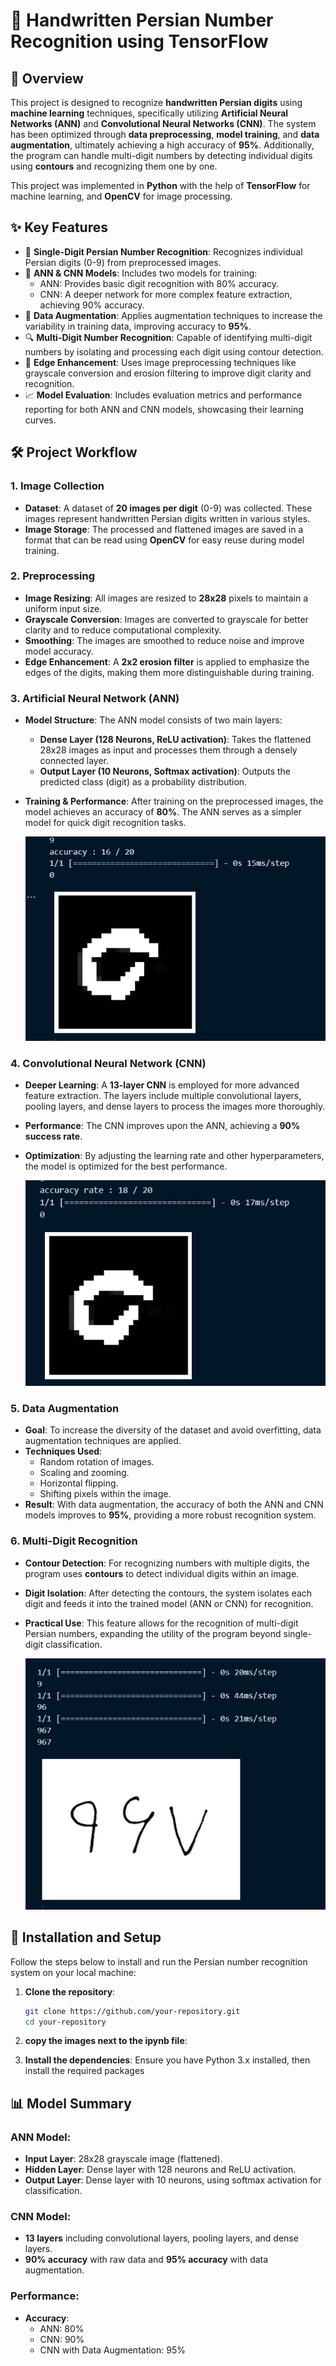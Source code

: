 # 🔢 Handwritten Persian Number Recognition using TensorFlow

## 📘 Overview

This project is designed to recognize **handwritten Persian digits** using **machine learning** techniques, specifically utilizing **Artificial Neural Networks (ANN)** and **Convolutional Neural Networks (CNN)**. The system has been optimized through **data preprocessing**, **model training**, and **data augmentation**, ultimately achieving a high accuracy of **95%**. Additionally, the program can handle multi-digit numbers by detecting individual digits using **contours** and recognizing them one by one. 

This project was implemented in **Python** with the help of **TensorFlow** for machine learning, and **OpenCV** for image processing.

## ✨ Key Features

- 🔢 **Single-Digit Persian Number Recognition**: Recognizes individual Persian digits (0-9) from preprocessed images.
- 🧠 **ANN & CNN Models**: Includes two models for training:
  - ANN: Provides basic digit recognition with 80% accuracy.
  - CNN: A deeper network for more complex feature extraction, achieving 90% accuracy.
- 🚀 **Data Augmentation**: Applies augmentation techniques to increase the variability in training data, improving accuracy to **95%**.
- 🔍 **Multi-Digit Number Recognition**: Capable of identifying multi-digit numbers by isolating and processing each digit using contour detection.
- 🎯 **Edge Enhancement**: Uses image preprocessing techniques like grayscale conversion and erosion filtering to improve digit clarity and recognition.
- 📈 **Model Evaluation**: Includes evaluation metrics and performance reporting for both ANN and CNN models, showcasing their learning curves.

## 🛠️ Project Workflow

### 1. **Image Collection**
- **Dataset**: A dataset of **20 images per digit** (0-9) was collected. These images represent handwritten Persian digits written in various styles.
- **Image Storage**: The processed and flattened images are saved in a format that can be read using **OpenCV** for easy reuse during model training.

### 2. **Preprocessing**
- **Image Resizing**: All images are resized to **28x28** pixels to maintain a uniform input size.
- **Grayscale Conversion**: Images are converted to grayscale for better clarity and to reduce computational complexity.
- **Smoothing**: The images are smoothed to reduce noise and improve model accuracy.
- **Edge Enhancement**: A **2x2 erosion filter** is applied to emphasize the edges of the digits, making them more distinguishable during training.

### 3. **Artificial Neural Network (ANN)**
   - **Model Structure**: The ANN model consists of two main layers:
     - **Dense Layer (128 Neurons, ReLU activation)**: Takes the flattened 28x28 images as input and processes them through a densely connected layer.
     - **Output Layer (10 Neurons, Softmax activation)**: Outputs the predicted class (digit) as a probability distribution.
   - **Training & Performance**: After training on the preprocessed images, the model achieves an accuracy of **80%**. The ANN serves as a simpler model for quick digit recognition tasks.

     ![](https://github.com/ParsaJahantab/Handwritten-Persian-Number-Recognition/blob/main/numbers/test4.png)

### 4. **Convolutional Neural Network (CNN)**
   - **Deeper Learning**: A **13-layer CNN** is employed for more advanced feature extraction. The layers include multiple convolutional layers, pooling layers, and dense layers to process the images more thoroughly.
   - **Performance**: The CNN improves upon the ANN, achieving a **90% success rate**.
   - **Optimization**: By adjusting the learning rate and other hyperparameters, the model is optimized for the best performance.

     ![](https://github.com/ParsaJahantab/Handwritten-Persian-Number-Recognition/blob/main/numbers/test3.png)

### 5. **Data Augmentation**
   - **Goal**: To increase the diversity of the dataset and avoid overfitting, data augmentation techniques are applied.
   - **Techniques Used**:
     - Random rotation of images.
     - Scaling and zooming.
     - Horizontal flipping.
     - Shifting pixels within the image.
   - **Result**: With data augmentation, the accuracy of both the ANN and CNN models improves to **95%**, providing a more robust recognition system.

### 6. **Multi-Digit Recognition**
   - **Contour Detection**: For recognizing numbers with multiple digits, the program uses **contours** to detect individual digits within an image.
   - **Digit Isolation**: After detecting the contours, the system isolates each digit and feeds it into the trained model (ANN or CNN) for recognition.
   - **Practical Use**: This feature allows for the recognition of multi-digit Persian numbers, expanding the utility of the program beyond single-digit classification.

     ![](https://github.com/ParsaJahantab/Handwritten-Persian-Number-Recognition/blob/main/numbers/test1.png)

## 🚀 Installation and Setup

Follow the steps below to install and run the Persian number recognition system on your local machine:

1. **Clone the repository**:
   ```bash
   git clone https://github.com/your-repository.git
   cd your-repository
   ```
   
2. **copy the images next to the ipynb file**:

3. **Install the dependencies**:
   Ensure you have Python 3.x installed, then install the required packages



## 📊 Model Summary

### ANN Model:
- **Input Layer**: 28x28 grayscale image (flattened).
- **Hidden Layer**: Dense layer with 128 neurons and ReLU activation.
- **Output Layer**: Dense layer with 10 neurons, using softmax activation for classification.

### CNN Model:
- **13 layers** including convolutional layers, pooling layers, and dense layers.
- **90% accuracy** with raw data and **95% accuracy** with data augmentation.

### Performance:
- **Accuracy**: 
  - ANN: 80%
  - CNN: 90%
  - CNN with Data Augmentation: 95%
